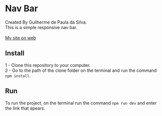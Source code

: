 # Nav Bar
Created By Guilherme de Paula da Silva. <br/>
This is a simple responsive nav bar. <br/><br/>
[My site on web](https://color-generator-guilherme.web.app/)

## Install
1 - Clone this repository to your computer.<br/>
2 - Go to the path of the clone folder on the terminal and run the command `npm install`. <br/>
## Run
To run the project, on the terminal run the command `npm run dev` and enter the link that apears.
